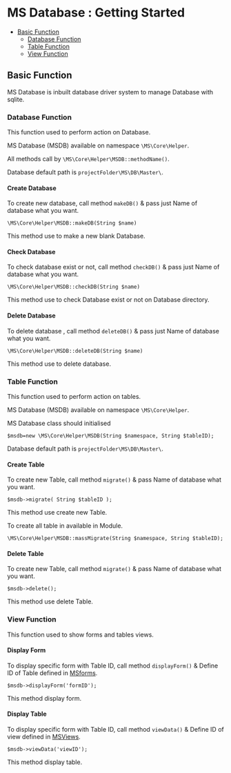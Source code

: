 # MS Database : Getting Started

- [Basic Function](#basicfunction)
    - [Database Function](#dbfunction)
    - [Table Function](#tbfunction)
    - [View Function](#tbfunction)
    
<a name="basicfunction"></a>
## Basic Function

MS Database is inbuilt database driver system to manage Database with sqlite.
<a name="basicfunction"></a>
### Database Function

This function used to perform action on Database.

MS Database (MSDB) available on namespace `\MS\Core\Helper`.  

All methods call by `\MS\Core\Helper\MSDB::methodName()`.

Database default path is `projectFolder\MS\DB\Master\`.

#### Create Database  
To create new database, call method `makeDB()` & pass just Name of database what you want. 
 
    \MS\Core\Helper\MSDB::makeDB(String $name)

This method use to make a new blank Database.

#### Check Database
To check database exist or not, call method `checkDB()` & pass just Name of database what you want. 
 
    \MS\Core\Helper\MSDB::checkDB(String $name)

This method use to check Database exist or not on Database directory.

#### Delete Database

To delete database , call method `deleteDB()` & pass just Name of database what you want. 
 
    \MS\Core\Helper\MSDB::deleteDB(String $name)

This method use to delete database.

  

### Table Function 

This function used to perform action on tables.

MS Database (MSDB) available on namespace `\MS\Core\Helper`.  

MS Database class should initialised 

    $msdb=new \MS\Core\Helper\MSDB(String $namespace, String $tableID);


Database default path is `projectFolder\MS\DB\Master\`.

#### Create Table  
To create new Table, call method `migrate()` & pass Name of database what you want. 
 
    $msdb->migrate( String $tableID );

This method use create new Table.

To create all table in available in Module.
    
    \MS\Core\Helper\MSDB::massMigrate(String $namespace, String $tableID);

#### Delete Table
To create new Table, call method `migrate()` & pass Name of database what you want. 
 
    $msdb->delete();

This method use delete Table.


### View Function 

This function used to show forms and tables views.

#### Display Form 
To display specific form with Table ID, call method `displayForm()` & Define ID of Table defined in [MSforms](/docs/{{version}}/msform). 
 
    $msdb->displayForm('formID');

This method display form.

#### Display Table 
To display specific form with Table ID, call method `viewData()` & Define ID of view defined in [MSViews](/docs/{{version}}/module#MSforms). 
 
    $msdb->viewData('viewID');

This method display table.
